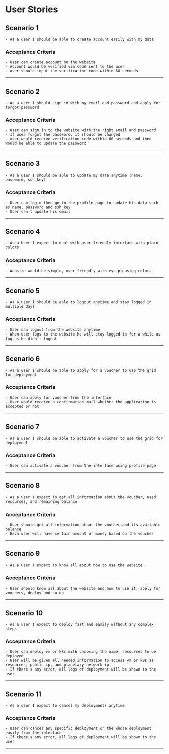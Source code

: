 # User Stories

## Scenario 1

    - As a user I should be able to create account easily with my data

### Acceptance Criteria

    - User can create account on the website 
    - Account would be verified via code sent to the user
    - user should input the verification code within 60 seconds
---

## Scenario 2

    - As a user I should sign in with my email and password and apply for forgot password

### Acceptance Criteria

    - User can sign in to the website with the right email and password 
    - If user forgot the password, it should be changed
    - user would receive verification code within 60 seconds and then would be able to update the password
---

## Scenario 3

    - As a user I should be able to update my data anytime (name, password, ssh_key)

### Acceptance Criteria

    - User can login then go to the profile page to update his data such as name, password and ssh_key
    - User can't update his email
---

## Scenario 4

    - As a User I expect to deal with user-friendly interface with plain colors

### Acceptance Criteria

    - Website would be simple, user-friendly with eye pleasing colors
---

## Scenario 5

    - As a user I should be able to logout anytime and stay logged in multiple days 

### Acceptance Criteria

    - User can logout from the website anytime 
    - When user logs to the website he will stay logged in for a while as log as he didn't logout 
---

## Scenario 6

    - As a user I should be able to apply for a voucher to use the grid for deployment

### Acceptance Criteria

    - User can apply for voucher from the interface
    - User would receive a confirmation mail whether the application is accepted or not 
---

## Scenario 7

    - As a user I should be able to activate a voucher to use the grid for deployment

### Acceptance Criteria

    - User can activate a voucher from the interface using profile page
---

## Scenario 8

    - As a user I expect to get all information about the voucher, used resources, and remaining balance 

### Acceptance Criteria

    - User should get all information about the voucher and its available balance
    - Each user will have certain amount of money based on the voucher 
---

## Scenario 9

    - As a user I expect to know all about how to use the website

### Acceptance Criteria

    - User should know all about the website and how to use it, apply for vouchers, deploy and so on
---

## Scenario 10

    - As a user I expect to deploy fast and easily without any complex steps 

### Acceptance Criteria

    - User can deploy vm or k8s with choosing the name, resources to be deployed
    - User will be given all needed information to access vm or k8s as resources, public ip, and planetary network ip
    - If there's any error, all logs of deployment will be shown to the user
---

## Scenario 11

    - As a user I expect to cancel my deployments anytime 

### Acceptance Criteria

    - User can cancel any specific deployment or the whole deployment easily from the interface
    - If there's any error, all logs of deployment will be shown to the user
---

